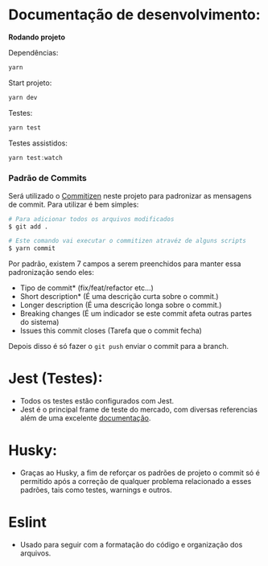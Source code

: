 
# Documentação de desenvolvimento:


**Rodando projeto**

Dependências:

```jsx
yarn
```

Start projeto:

```jsx
yarn dev
```

Testes:

```jsx
yarn test
```

Testes assistidos:

```jsx
yarn test:watch
```

### Padrão de Commits

Será utilizado o <a target="_blank" href="https://commitizen-tools.github.io/commitizen/">Commitizen</a> neste projeto para padronizar as mensagens de commit.
Para utilizar é bem simples:

```bash
# Para adicionar todos os arquivos modificados
$ git add .

# Este comando vai executar o commitizen atravéz de alguns scripts
$ yarn commit
```

Por padrão, existem 7 campos a serem preenchidos para manter essa padronização sendo eles:

- Tipo de commit* (fix/feat/refactor etc...)
- Short description* (É uma descrição curta sobre o commit.)
- Longer description (É uma descrição longa sobre o commit.)
- Breaking changes (É um indicador se este commit afeta outras partes do sistema)
- Issues this commit closes (Tarefa que o commit fecha)

Depois disso é só fazer o `git push` enviar o commit para a branch.


# Jest (Testes):

- Todos os testes estão configurados com Jest.
- Jest é o principal frame de teste do mercado, com diversas referencias além de uma excelente <a target="_blank" href="https://jestjs.io/">documentação</a>.

# Husky:

- Graças ao Husky, a fim de reforçar os padrões de projeto o commit só é permitido após a correção de qualquer problema relacionado a esses padrões, tais como testes, warnings e outros. 

# Eslint 

- Usado para seguir com a formatação do código e organização dos arquivos.
